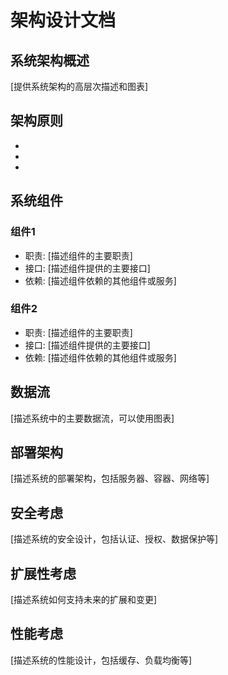 # 架构设计文档

## 系统架构概述
[提供系统架构的高层次描述和图表]

## 架构原则
- [原则1]: [描述]
- [原则2]: [描述]
- [原则3]: [描述]

## 系统组件
### 组件1
- 职责: [描述组件的主要职责]
- 接口: [描述组件提供的主要接口]
- 依赖: [描述组件依赖的其他组件或服务]

### 组件2
- 职责: [描述组件的主要职责]
- 接口: [描述组件提供的主要接口]
- 依赖: [描述组件依赖的其他组件或服务]

## 数据流
[描述系统中的主要数据流，可以使用图表]

## 部署架构
[描述系统的部署架构，包括服务器、容器、网络等]

## 安全考虑
[描述系统的安全设计，包括认证、授权、数据保护等]

## 扩展性考虑
[描述系统如何支持未来的扩展和变更]

## 性能考虑
[描述系统的性能设计，包括缓存、负载均衡等]